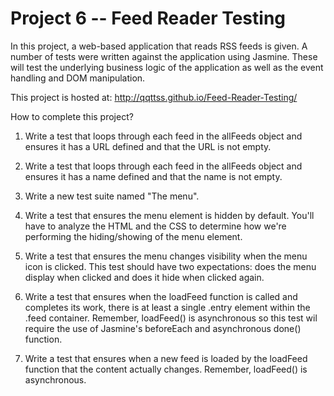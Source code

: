 # Project 6 -- Feed Reader Testing

In this project, a web-based application that reads RSS feeds is given. A number of tests were written against the application using Jasmine. These will test the underlying business logic of the application as well as the event handling and DOM manipulation.

This project is hosted at: http://qqttss.github.io/Feed-Reader-Testing/

How to complete this project?

1. Write a test that loops through each feed in the allFeeds object and ensures it has a URL defined and that the URL is not empty.

2. Write a test that loops through each feed in the allFeeds object and ensures it has a name defined and that the name is not empty.
3. Write a new test suite named "The menu".

4. Write a test that ensures the menu element is hidden by default. You'll have to analyze the HTML and the CSS to determine how we're performing the hiding/showing of the menu element.

5. Write a test that ensures the menu changes visibility when the menu icon is clicked. This test should have two expectations: does the menu display when clicked and does it hide when clicked again.

6. Write a test that ensures when the loadFeed function is called and completes its work, there is at least a single .entry element within the .feed container. Remember, loadFeed() is asynchronous so this test wil require the use of Jasmine's beforeEach and asynchronous done() function.

7. Write a test that ensures when a new feed is loaded by the loadFeed function that the content actually changes. Remember, loadFeed() is asynchronous.

